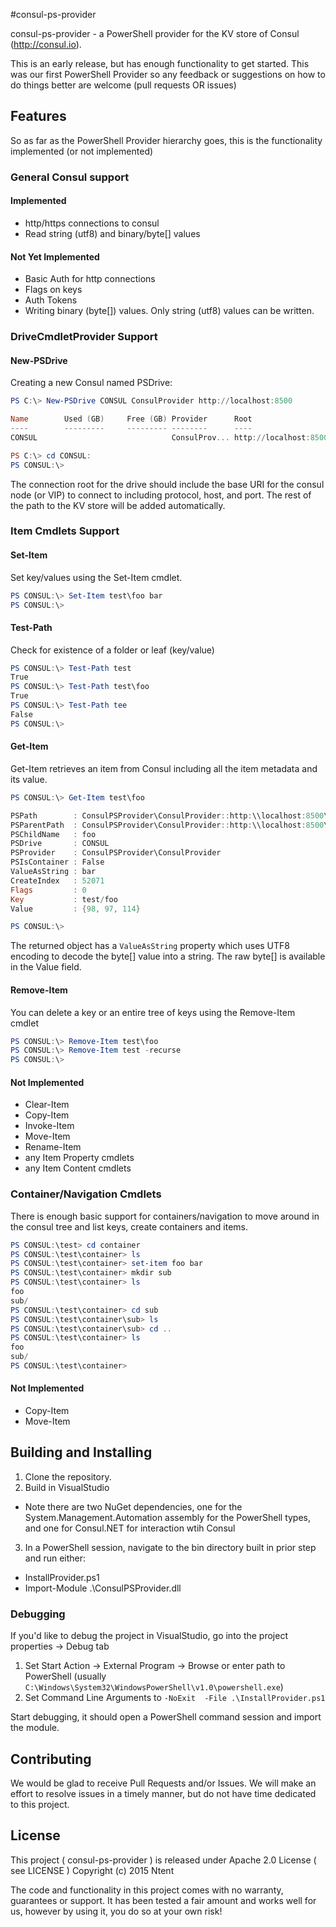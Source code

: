 #consul-ps-provider

consul-ps-provider - a PowerShell provider for the KV store of Consul (http://consul.io).

This is an early release, but has enough functionality to get started. This was our first PowerShell Provider so any feedback or suggestions on how to do things better are welcome (pull requests OR issues) 

## Features
So as far as the PowerShell Provider hierarchy goes, this is the functionality implemented (or not implemented)

### General Consul support
#### Implemented
* http/https connections to consul
* Read string (utf8) and binary/byte[] values

#### Not Yet Implemented
* Basic Auth for http connections
* Flags on keys
* Auth Tokens
* Writing binary (byte[]) values. Only string (utf8) values can be written.


### DriveCmdletProvider Support

#### New-PSDrive
Creating a new Consul named PSDrive:

```PowerShell
PS C:\> New-PSDrive CONSUL ConsulProvider http://localhost:8500

Name        Used (GB)     Free (GB) Provider      Root                                                                        CurrentLocation
----        ---------     --------- --------      ----                                                                        ---------------
CONSUL                              ConsulProv... http://localhost:8500

PS C:\> cd CONSUL:
PS CONSUL:\>
```

The connection root for the drive should include the base URI for the consul node (or VIP) to connect to including protocol, host, and port. The rest of the path to the KV store will be added automatically.

### Item Cmdlets Support

#### Set-Item
Set key/values using the Set-Item cmdlet.
```PowerShell
PS CONSUL:\> Set-Item test\foo bar
PS CONSUL:\>
```

#### Test-Path
Check for existence of a folder or leaf (key/value)
```PowerShell
PS CONSUL:\> Test-Path test
True
PS CONSUL:\> Test-Path test\foo
True
PS CONSUL:\> Test-Path tee
False
PS CONSUL:\>
```

#### Get-Item
Get-Item retrieves an item from Consul including all the item metadata and its value. 
```PowerShell
PS CONSUL:\> Get-Item test\foo

PSPath        : ConsulPSProvider\ConsulProvider::http:\\localhost:8500\test\foo
PSParentPath  : ConsulPSProvider\ConsulProvider::http:\\localhost:8500\test
PSChildName   : foo
PSDrive       : CONSUL
PSProvider    : ConsulPSProvider\ConsulProvider
PSIsContainer : False
ValueAsString : bar
CreateIndex   : 52071
Flags         : 0
Key           : test/foo
Value         : {98, 97, 114}

PS CONSUL:\> 
```

The returned object has a `ValueAsString` property which uses UTF8 encoding to decode the byte[] value into a string. The raw byte[] is available in the Value field.

#### Remove-Item
You can delete a key or an entire tree of keys using the Remove-Item cmdlet

```PowerShell
PS CONSUL:\> Remove-Item test\foo
PS CONSUL:\> Remove-Item test -recurse
PS CONSUL:\> 
```

#### Not Implemented
* Clear-Item
* Copy-Item
* Invoke-Item
* Move-Item
* Rename-Item
* any Item Property cmdlets
* any Item Content cmdlets

### Container/Navigation Cmdlets
There is enough basic support for containers/navigation to move around in the consul tree and list keys, create containers and items.

```PowerShell
PS CONSUL:\test> cd container
PS CONSUL:\test\container> ls
PS CONSUL:\test\container> set-item foo bar
PS CONSUL:\test\container> mkdir sub
PS CONSUL:\test\container> ls
foo
sub/
PS CONSUL:\test\container> cd sub
PS CONSUL:\test\container\sub> ls
PS CONSUL:\test\container\sub> cd ..
PS CONSUL:\test\container> ls
foo
sub/
PS CONSUL:\test\container>
```

#### Not Implemented
* Copy-Item
* Move-Item

## Building and Installing

1. Clone the repository.
2. Build in VisualStudio 
  * Note there are two NuGet dependencies, one for the System.Management.Automation assembly for the PowerShell types, and one for Consul.NET for interaction wtih Consul
3. In a PowerShell session, navigate to the bin directory built in prior step and run either:
  * InstallProvider.ps1
  * Import-Module .\ConsulPSProvider.dll

### Debugging

If you'd like to debug the project in VisualStudio, go into the project properties -> Debug tab
1. Set Start Action -> External Program -> Browse or enter path to PowerShell (usually `C:\Windows\System32\WindowsPowerShell\v1.0\powershell.exe`)
2. Set Command Line Arguments to `-NoExit  -File .\InstallProvider.ps1`

Start debugging, it should open a PowerShell command session and import the module. 

## Contributing

We would be glad to receive Pull Requests and/or Issues. We will make an effort to resolve issues in a timely manner, but do not have time dedicated to this project.

## License

This project ( consul-ps-provider ) is released under Apache 2.0 License ( see LICENSE ) 
Copyright (c) 2015 Ntent

The code and functionality in this project comes with no warranty, guarantees or support. It has been tested a fair amount and works well for us, however by using it, you do so at your own risk!

